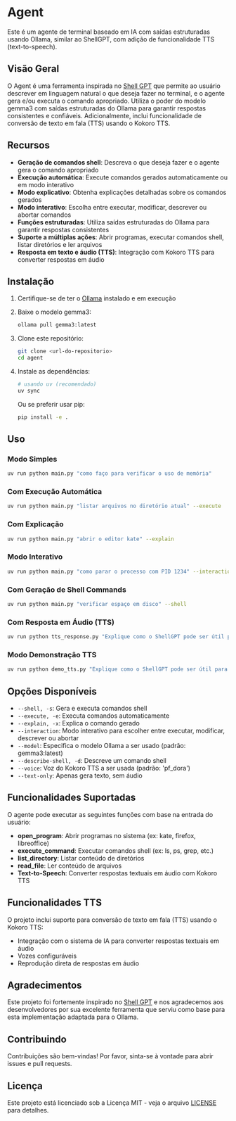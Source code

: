 # Agent

Este é um agente de terminal baseado em IA com saídas estruturadas usando Ollama, similar ao ShellGPT, com adição de funcionalidade TTS (text-to-speech).

## Visão Geral

O Agent é uma ferramenta inspirada no [Shell GPT](https://github.com/TheR1D/shell_gpt) que permite ao usuário descrever em linguagem natural o que deseja fazer no terminal, e o agente gera e/ou executa o comando apropriado. Utiliza o poder do modelo gemma3 com saídas estruturadas do Ollama para garantir respostas consistentes e confiáveis. Adicionalmente, inclui funcionalidade de conversão de texto em fala (TTS) usando o Kokoro TTS.

## Recursos

- **Geração de comandos shell**: Descreva o que deseja fazer e o agente gera o comando apropriado
- **Execução automática**: Execute comandos gerados automaticamente ou em modo interativo
- **Modo explicativo**: Obtenha explicações detalhadas sobre os comandos gerados
- **Modo interativo**: Escolha entre executar, modificar, descrever ou abortar comandos
- **Funções estruturadas**: Utiliza saídas estruturadas do Ollama para garantir respostas consistentes
- **Suporte a múltiplas ações**: Abrir programas, executar comandos shell, listar diretórios e ler arquivos
- **Resposta em texto e áudio (TTS)**: Integração com Kokoro TTS para converter respostas em áudio

## Instalação

1. Certifique-se de ter o [Ollama](https://ollama.ai/) instalado e em execução
2. Baixe o modelo gemma3:
   ```bash
   ollama pull gemma3:latest
   ```
3. Clone este repositório:
   ```bash
   git clone <url-do-repositorio>
   cd agent
   ```
4. Instale as dependências:
   ```bash
   # usando uv (recomendado)
   uv sync
   ```
   
   Ou se preferir usar pip:
   ```bash
   pip install -e .
   ```

## Uso

### Modo Simples
```bash
uv run python main.py "como faço para verificar o uso de memória"
```

### Com Execução Automática
```bash
uv run python main.py "listar arquivos no diretório atual" --execute
```

### Com Explicação
```bash
uv run python main.py "abrir o editor kate" --explain
```

### Modo Interativo
```bash
uv run python main.py "como parar o processo com PID 1234" --interaction
```

### Com Geração de Shell Commands
```bash
uv run python main.py "verificar espaço em disco" --shell
```

### Com Resposta em Áudio (TTS)
```bash
uv run python tts_response.py "Explique como o ShellGPT pode ser útil para programadores"
```

### Modo Demonstração TTS
```bash
uv run python demo_tts.py "Explique como o ShellGPT pode ser útil para programadores"
```

## Opções Disponíveis

- `--shell, -s`: Gera e executa comandos shell
- `--execute, -e`: Executa comandos automaticamente
- `--explain, -x`: Explica o comando gerado
- `--interaction`: Modo interativo para escolher entre executar, modificar, descrever ou abortar
- `--model`: Especifica o modelo Ollama a ser usado (padrão: gemma3:latest)
- `--describe-shell, -d`: Descreve um comando shell
- `--voice`: Voz do Kokoro TTS a ser usada (padrão: 'pf_dora')
- `--text-only`: Apenas gera texto, sem áudio

## Funcionalidades Suportadas

O agente pode executar as seguintes funções com base na entrada do usuário:

- **open_program**: Abrir programas no sistema (ex: kate, firefox, libreoffice)
- **execute_command**: Executar comandos shell (ex: ls, ps, grep, etc.)
- **list_directory**: Listar conteúdo de diretórios
- **read_file**: Ler conteúdo de arquivos
- **Text-to-Speech**: Converter respostas textuais em áudio com Kokoro TTS

## Funcionalidades TTS

O projeto inclui suporte para conversão de texto em fala (TTS) usando o Kokoro TTS:

- Integração com o sistema de IA para converter respostas textuais em áudio
- Vozes configuráveis
- Reprodução direta de respostas em áudio

## Agradecimentos

Este projeto foi fortemente inspirado no [Shell GPT](https://github.com/TheR1D/shell_gpt) e nos agradecemos aos desenvolvedores por sua excelente ferramenta que serviu como base para esta implementação adaptada para o Ollama.

## Contribuindo

Contribuições são bem-vindas! Por favor, sinta-se à vontade para abrir issues e pull requests.

## Licença

Este projeto está licenciado sob a Licença MIT - veja o arquivo [LICENSE](LICENSE) para detalhes.